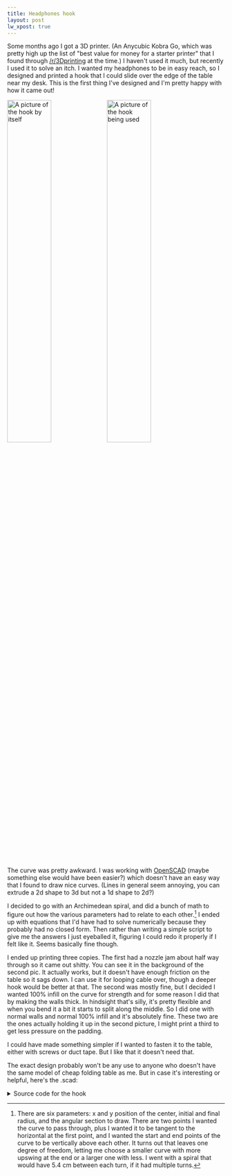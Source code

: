 ```yaml
---
title: Headphones hook
layout: post
lw_xpost: true
---
```

Some months ago I got a 3D printer. (An Anycubic Kobra Go, which was pretty high up the list of "best value for money for a starter printer" that I found through [/r/3Dprinting](https://www.reddit.com/r/3Dprinting/) at the time.) I haven't used it much, but recently I used it to solve an itch. I wanted my headphones to be in easy reach, so I designed and printed a hook that I could slide over the edge of the table near my desk. This is the first thing I've designed and I'm pretty happy with how it came out!

<a href="//reasonableapproximation.net/images/Headphones-hook/hook-1.jpg"><img src="//reasonableapproximation.net/images/Headphones-hook/hook-1.jpg" alt="A picture of the hook by itself" style="width: 45%"></a>
<a href="//reasonableapproximation.net/images/Headphones-hook/hook-2.jpg"><img src="//reasonableapproximation.net/images/Headphones-hook/hook-2.jpg" alt="A picture of the hook being used" style="width: 45%"></a>

The curve was pretty awkward. I was working with [OpenSCAD](https://en.wikipedia.org/wiki/OpenSCAD) (maybe something else would have been easier?) which doesn't have an easy way that I found to draw nice curves. (Lines in general seem annoying, you can extrude a 2d shape to 3d but not a 1d shape to 2d?)

I decided to go with an Archimedean spiral, and did a bunch of math to figure out how the various parameters had to relate to each other.[^params] I ended up with equations that I'd have had to solve numerically because they probably had no closed form. Then rather than writing a simple script to give me the answers I just eyeballed it, figuring I could redo it properly if I felt like it. Seems basically fine though.

[^params]: There are six parameters: x and y position of the center, initial and final radius, and the angular section to draw. There are two points I wanted the curve to pass through, plus I wanted it to be tangent to the horizontal at the first point, and I wanted the start and end points of the curve to be vertically above each other. It turns out that leaves one degree of freedom, letting me choose a smaller curve with more upswing at the end or a larger one with less. I went with a spiral that would have 5.4 cm between each turn, if it had multiple turns.

I ended up printing three copies. The first had a nozzle jam about half way through so it came out shitty. You can see it in the background of the second pic. It actually works, but it doesn't have enough friction on the table so it sags down. I can use it for looping cable over, though a deeper hook would be better at that. The second was mostly fine, but I decided I wanted 100% infill on the curve for strength and for some reason I did that by making the walls thick. In hindsight that's silly, it's pretty flexible and when you bend it a bit it starts to split along the middle. So I did one with normal walls and normal 100% infill and it's absolutely fine. These two are the ones actually holding it up in the second picture, I might print a third to get less pressure on the padding.

I could have made something simpler if I wanted to fasten it to the table, either with screws or duct tape. But I like that it doesn't need that.

The exact design probably won't be any use to anyone who doesn't have the same model of cheap folding table as me. But in case it's interesting or helpful, here's the .scad:

<details markdown="1">
<summary>Source code for the hook</summary>

```scad
top_depth = 1.5;
bottom_depth = 1.5;
vert_depth = 1.5;
hook_depth = 3;
width = 10;

top_length = 100;
edge_height = 15.54;
b1_length = 45;
support_height = 22.4;
b2_length = 16.3;
b3_length = 20;
hook_drop = 30;

rotate([90, 0, 0]) {

color("red")
  cube([top_length + vert_depth, width, top_depth]);

color("yellow")
  translate([top_length, 0, -edge_height])
  cube([vert_depth, width, edge_height]);

color("red")
  translate([top_length - b1_length, 0, -edge_height - bottom_depth])
  cube([b1_length + vert_depth, width, bottom_depth]);

color("yellow")
  translate([top_length - b1_length, 0, -edge_height - support_height])
  cube([vert_depth, width, support_height - bottom_depth]);

color("red")
  translate([top_length - b1_length - b2_length - vert_depth,
             0,
             -edge_height - support_height - bottom_depth])
  cube([b2_length + 2*vert_depth, width, bottom_depth]);

color("yellow")
  translate([top_length - b1_length - b2_length - vert_depth,
             0,
             -edge_height - support_height])
  cube([vert_depth, width, support_height - bottom_depth]);

color("red")
  translate([top_length - b1_length - b2_length - b3_length,
             0,
             -edge_height - bottom_depth])
  cube([b3_length, width, bottom_depth]);

color("green")
  translate([top_length + vert_depth,
             width,
             -edge_height - bottom_depth])
  rotate([90, 0, 0])
  scale([-1, 1, 1])
  linear_extrude(width)
  archimedean([+10,-58], 43, 0.15, -98, 98, width=3, $fn=180);
}

// https://openhome.cc/eGossip/OpenSCAD/ArchimedeanSpiral.html
module line(point1, point2, width = 1, cap_round_1 = true, cap_round_2 = true) {
    angle = 90 - atan((point2[1] - point1[1]) / (point2[0] - point1[0]));
    offset_x = 0.5 * width * cos(angle);
    offset_y = 0.5 * width * sin(angle);

    offset_1 = [offset_x, -offset_y];
    offset_2 = [-offset_x, offset_y];

    if (cap_round_1)
        translate(point1) circle(d = width, $fn = 24);
    if (cap_round_2)
        translate(point2) circle(d = width, $fn = 24);

    polygon(points=[
        point1 + offset_1, point2 + offset_1,  
        point2 + offset_2, point1 + offset_2
    ]);
}

module polyline(points,
                width = 1,
                cap_round_1 = true,
                cap_round_2 = true)
{
    module polyline_inner(points, index) {
        if(index < len(points)) {
            line(points[index - 1], points[index], width,
            cap_round_1 = index > 1 || cap_round_1,
            cap_round_2 = index < len(points) - 1 || cap_round_2);
            polyline_inner(points, index + 1);
        }
    }

    polyline_inner(points, 1);
}

module archimedean(center, a, b, theta_1, theta_2, width=1, $fn=24) {
    d_theta = (theta_2 - theta_1)/$fn;
    thetas = [ for (i = [0:$fn]) theta_1 + i * d_theta ];
    points = [ for (t = thetas) center + [(a + b * t)*cos(t), (a + b*t)*sin(t)] ];
    polyline(points, width=width);
}
```

</details>
